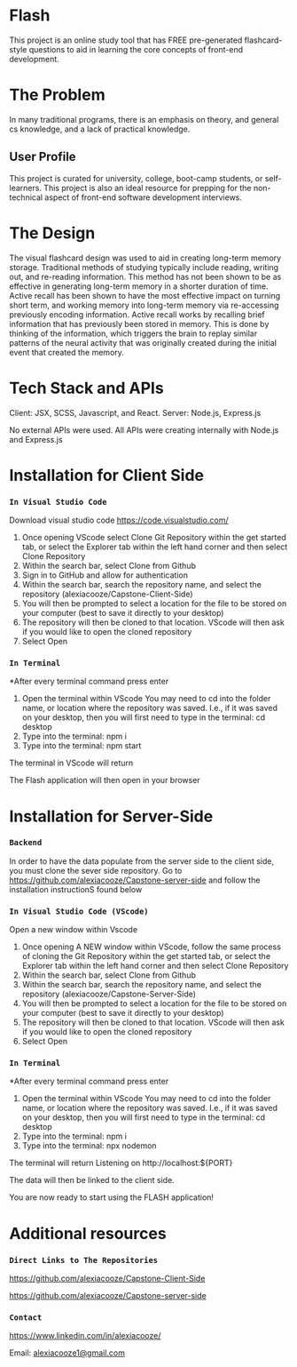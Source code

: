 # Flash

This project is an online study tool that has FREE pre-generated flashcard-style questions to aid in learning the core concepts of front-end development.

# The Problem

In many traditional programs, there is an emphasis on theory, and general cs knowledge, and a lack of practical knowledge.

## User Profile

This project is curated for university, college, boot-camp students, or self-learners. This project is also an ideal resource for prepping for the non-technical aspect of front-end software development interviews.


# The Design 

The visual flashcard design was used to aid in creating long-term memory storage. Traditional methods of studying typically include reading, writing out, and re-reading information. This method has not been shown to be as effective in generating long-term memory in a shorter duration of time. Active recall has been shown to have the most effective impact on turning short term, and working memory into long-term memory via re-accessing previously encoding information. Active recall works by recalling brief information that has previously been stored in memory. This is done by thinking of the information, which triggers the brain to replay similar patterns of the neural activity that was originally created during the initial event that created the memory. 

# Tech Stack and APIs

Client: JSX, SCSS, Javascript, and React.
Server: Node.js, Express.js

No external APIs were used. All APIs were creating internally with Node.js and Express.js

# Installation for Client Side

### `In Visual Studio Code`

Download visual studio code https://code.visualstudio.com/
1. Once opening VScode select Clone Git Repository within the get started tab, or select the Explorer tab within the left hand  corner and then select Clone Repository
2. Within the search bar, select Clone from Github
3. Sign in to GitHub and allow for authentication 
4. Within the search bar, search the repository name, and select the repository (alexiacooze/Capstone-Client-Side)
5. You will then be prompted to select a location for the file to be stored on your computer (best to save it directly to your desktop)
6. The repository will then be cloned to that location. VScode will then ask if you would like to open the cloned repository
7. Select Open

### `In Terminal`
*After every terminal command press enter

1. Open the terminal within VScode
You may need to cd into the folder name, or location where the repository was saved. I.e., if it was saved on your desktop, then you will first need to type in the terminal: cd desktop
2. Type into the terminal: npm i
3. Type into the terminal: npm start

The terminal in VScode will return

The Flash application will then open in your browser

# Installation for Server-Side

### `Backend`

In order to have the data populate from the server side to the client side, you must clone the sever side repository. 
Go to https://github.com/alexiacooze/Capstone-server-side and follow the installation instructionS found below

### `In Visual Studio Code (VScode)`

Open a new window within Vscode
1. Once opening A NEW window within VScode, follow the same process of cloning the Git Repository within the get started tab, or select the Explorer tab within the left hand  corner and then select Clone Repository
2. Within the search bar, select Clone from Github
4. Within the search bar, search the repository name, and select the repository (alexiacooze/Capstone-Server-Side)
5. You will then be prompted to select a location for the file to be stored on your computer (best to save it directly to your desktop)
6. The repository will then be cloned to that location. VScode will then ask if you would like to open the cloned repository
7. Select Open

### `In Terminal`
*After every terminal command press enter

1. Open the terminal within VScode
You may need to cd into the folder name, or location where the repository was saved. I.e., if it was saved on your desktop, then you will first need to type in the terminal: cd desktop
2. Type into the terminal: npm i
3. Type into the terminal: npx nodemon

The terminal will return Listening on http://localhost:${PORT}

The data will then be linked to the client side. 

You are now ready to start using the FLASH application!

# Additional resources

### `Direct Links to The Repositories`
https://github.com/alexiacooze/Capstone-Client-Side

https://github.com/alexiacooze/Capstone-server-side

### `Contact`
https://www.linkedin.com/in/alexiacooze/

Email: alexiacooze1@gmail.com